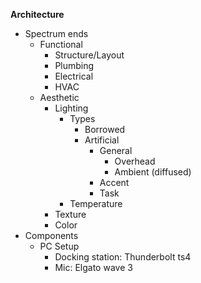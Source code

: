 
**Architecture**
- Spectrum ends
	- Functional
		- Structure/Layout
		- Plumbing
		- Electrical 
		- HVAC
	- Aesthetic
		- Lighting
			- Types
				- Borrowed 
				- Artificial
					- General
						- Overhead
						- Ambient (diffused)
					- Accent
					- Task
			- Temperature
		- Texture
		- Color
- Components
	- PC Setup
		- Docking station: Thunderbolt ts4
		- Mic: Elgato wave 3